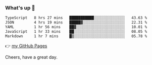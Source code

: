 ### What's up 👋

<!--START_SECTION:waka-->

```txt
TypeScript   8 hrs 27 mins   ███████████░░░░░░░░░░░░░░   43.63 %
JSON         4 hrs 19 mins   █████▓░░░░░░░░░░░░░░░░░░░   22.31 %
YAML         1 hr 56 mins    ██▓░░░░░░░░░░░░░░░░░░░░░░   10.01 %
JavaScript   1 hr 33 mins    ██░░░░░░░░░░░░░░░░░░░░░░░   08.05 %
Markdown     1 hr 7 mins     █▒░░░░░░░░░░░░░░░░░░░░░░░   05.78 %
```

<!--END_SECTION:waka-->

👉 [my GitHub Pages](https://ykzhukian.github.io)

Cheers, have a great day.

